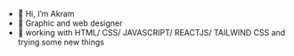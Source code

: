 - 👋 Hi, I’m Akram
- 👀 Graphic and web designer
- 🌱 working with HTML/ CSS/ JAVASCRIPT/ REACTJS/ TAILWIND CSS
and trying some new things

